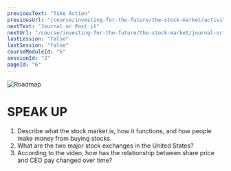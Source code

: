 ```yaml
---
previousText: "Take Action"
previousUrl: "/course/investing-for-the-future/the-stock-market/activities"
nextText: "Journal or Post it"
nextUrl: "/course/investing-for-the-future/the-stock-market/journal-or-post-it"
lastLession: "false"
lastSession: "false"
courseModuleId: "6"
sessionId: "2"
pageId: "6"
---
```



![Roadmap](/assets/img/lets-talk-about-it.png)
# SPEAK UP

1. Describe what the stock market is, how it functions, and how people make money from buying stocks.
2. What are the two major stock exchanges in the United States?
3. According to the video, how has the relationship between share price and CEO pay changed over time? 
